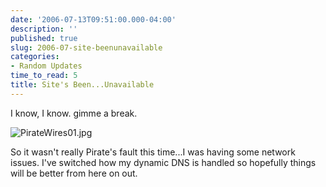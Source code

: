 ```yaml
---
date: '2006-07-13T09:51:00.000-04:00'
description: ''
published: true
slug: 2006-07-site-beenunavailable
categories:
- Random Updates
time_to_read: 5
title: Site's Been...Unavailable
---
```


I know, I know. gimme a break.

![PirateWires01.jpg](PirateWires01.jpg)

So it wasn't really Pirate's fault this time...I was having some network issues. I've switched how my dynamic DNS is handled so hopefully things will be better from here on out.